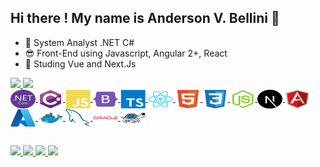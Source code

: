 ## Hi there ! My name is Anderson V. Bellini 👋

<!--
**andersonbellini/andersonbellini** is a ✨ _special_ ✨ repository because its `README.md` (this file) appears on your GitHub profile.

Here are some ideas to get you started:

- 🔭 I’m currently working on ...
- 🌱 I’m currently learning ...
- 👯 I’m looking to collaborate on ...
- 🤔 I’m looking for help with ...
- 💬 Ask me about ...
- 📫 How to reach me: ...
- 😄 Pronouns: ...
- ⚡ Fun fact: ...
-->

- 🔭 System Analyst .NET C#
- 😎 Front-End using Javascript, Angular 2+, React
- 🌱 Studing Vue and Next.Js

 <div>
  <a href="https://github.com/andersonbellini">
  <img height="180em" src="https://github-readme-stats.vercel.app/api?username=andersonbellini&show_icons=true&theme=dark&include_all_commits=true&count_private=true"/>
  <img height="180em" src="https://github-readme-stats.vercel.app/api/top-langs/?username=andersonbellini&layout=compact&langs_count=8&theme=dark"/>
</div>
  
  <div>
  <img align="center" alt="andersonbellini-dotnetcore" height="30" width="40" src="https://raw.githubusercontent.com/devicons/devicon/master/icons/dotnetcore/dotnetcore-original.svg">
  <img align="center" alt="andersonbellini-csharp" height="30" width="40" src="https://raw.githubusercontent.com/devicons/devicon/master/icons/csharp/csharp-original.svg">  
  <img align="center" alt="andersonbellini-Js" height="30" width="40" src="https://raw.githubusercontent.com/devicons/devicon/master/icons/javascript/javascript-plain.svg">
  <img align="center" alt="andersonbellini-Bootstrap" height="30" width="40" src="https://raw.githubusercontent.com/devicons/devicon/master/icons/bootstrap/bootstrap-plain.svg">
  <img align="center" alt="andersonbellini-Ts" height="30" width="40" src="https://raw.githubusercontent.com/devicons/devicon/master/icons/typescript/typescript-plain.svg">
  <img align="center" alt="andersonbellini-React" height="30" width="40" src="https://raw.githubusercontent.com/devicons/devicon/master/icons/react/react-original.svg">
  <img align="center" alt="andersonbellini-HTML" height="30" width="40" src="https://raw.githubusercontent.com/devicons/devicon/master/icons/html5/html5-original.svg">
  <img align="center" alt="andersonbellini-CSS" height="30" width="40" src="https://raw.githubusercontent.com/devicons/devicon/master/icons/css3/css3-original.svg">
<img align="center" alt="andersonbellini-NodeJS" height="30" width="40" src="https://raw.githubusercontent.com/devicons/devicon/master/icons/nodejs/nodejs-original.svg">
  <img align="center" alt="andersonbellini-Next" height="30" width="40" src="https://raw.githubusercontent.com/devicons/devicon/master/icons/nextjs/nextjs-original.svg">
    <img align="center" alt="andersonbellini-angular" height="30" width="40" src="https://raw.githubusercontent.com/devicons/devicon/master/icons/angularjs/angularjs-original.svg">
 <img align="center" alt="andersonbellini-angular" height="30" width="40" src="https://raw.githubusercontent.com/devicons/devicon/master/icons/azure/azure-original.svg">
   <img align="center" alt="andersonbellini-angular" height="30" width="40" src="https://raw.githubusercontent.com/devicons/devicon/master/icons/docker/docker-original.svg">
   <img align="center" alt="andersonbellini-mysql" height="30" width="40" src="https://raw.githubusercontent.com/devicons/devicon/master/icons/mysql/mysql-original.svg">
    <img align="center" alt="andersonbellini-oracle" height="30" width="40" src="https://raw.githubusercontent.com/devicons/devicon/master/icons/oracle/oracle-original.svg">
     <img align="center" alt="andersonbellini-tortoisegit" height="30" width="40" src="https://raw.githubusercontent.com/devicons/devicon/master/icons/tortoisegit/tortoisegit-original.svg">
 

</div>
  
##
   
  <div> 
    
<a href = "mailto:bellini.software@gmail.com" target="_blank">
 <img src="https://img.shields.io/badge/-Gmail-%23911?style=for-the-badge&logo=gmail&logoColor=white" target="_blank">
 </a>
 
 <a href="https://www.linkedin.com/in/abellini/" target="_blank">
 <img src="https://img.shields.io/badge/-LinkedIn-%230077B5?style=for-the-badge&logo=linkedin&logoColor=white" target="_blank">
 </a> 
  
 <a href="https://www.bellinisoftware.com.br/" target="_blank">
 <img src="https://img.shields.io/badge/-Site-%23333?style=for-the-badge&logo=Site&logoColor=white" target="_blank">
 </a>
 
 <a href="https://api.whatsapp.com/send?phone=+5516981904028&text=Ol%C3%A1Eu%20vim%20pelo%20github" target="_blank">
 <img src="https://img.shields.io/badge/-whatsapp-%C3333?style=for-the-badge&logo=whatsapp&logoColor=white" target="_blank">
 </a> 
  </div>
